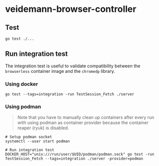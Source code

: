# veidemann-browser-controller

## Test

    go test ./...

## Run integration test

The integration test is useful to validate compatibility between the `browserless` container image and the `chromedp` library.

### Using docker

    go test --tags=integration -run TestSession_Fetch ./server

### Using podman

> Note that you have to manually clean up containers after every run with using podman as container provider because the container reaper (ryuk) is disabled.

    # Setup podman socket
    systemctl --user start podman

    # Run integration test
    DOCKER_HOST="unix:///run/user/$UID/podman/podman.sock" go test -run TestSession_Fetch --tags=integration ./server -provider=podman
